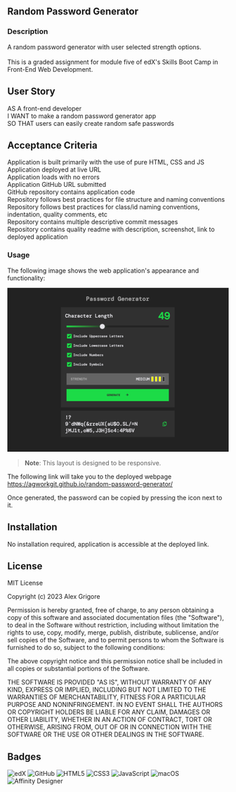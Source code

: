 ## Random Password Generator

### Description

A random password generator with user selected strength options.
<br>
<br>
This is a graded assignment for module five of edX's Skills Boot Camp in Front-End Web Development.

## User Story

AS A front-end developer
<br>
I WANT to make a random password generator app
<br>
SO THAT users can easily create random safe passwords

## Acceptance Criteria

Application is built primarily with the use of pure HTML, CSS and JS
<br>
Application deployed at live URL
<br>
Application loads with no errors
<br>
Application GitHub URL submitted
<br>
GitHub repository contains application code
<br>
Repository follows best practices for file structure and naming conventions
<br>
Repository follows best practices for class/id naming conventions, indentation, quality comments, etc
<br>
Repository contains multiple descriptive commit messages
<br>
Repository contains quality readme with description, screenshot, link to deployed application

### Usage

The following image shows the web application's appearance and functionality:

![The extension is built with the use of pure HTML, CSS and JS.](./assets/images/demo.png)

> **Note**: This layout is designed to be responsive.

The following link will take you to the deployed webpage <https://agworkgit.github.io/random-password-generator/>

Once generated, the password can be copied by pressing the icon next to it.

## Installation

No installation required, application is accessible at the deployed link.

## License

MIT License

Copyright (c) 2023 Alex Grigore

Permission is hereby granted, free of charge, to any person obtaining a copy
of this software and associated documentation files (the "Software"), to deal
in the Software without restriction, including without limitation the rights
to use, copy, modify, merge, publish, distribute, sublicense, and/or sell
copies of the Software, and to permit persons to whom the Software is
furnished to do so, subject to the following conditions:

The above copyright notice and this permission notice shall be included in all
copies or substantial portions of the Software.

THE SOFTWARE IS PROVIDED "AS IS", WITHOUT WARRANTY OF ANY KIND, EXPRESS OR
IMPLIED, INCLUDING BUT NOT LIMITED TO THE WARRANTIES OF MERCHANTABILITY,
FITNESS FOR A PARTICULAR PURPOSE AND NONINFRINGEMENT. IN NO EVENT SHALL THE
AUTHORS OR COPYRIGHT HOLDERS BE LIABLE FOR ANY CLAIM, DAMAGES OR OTHER
LIABILITY, WHETHER IN AN ACTION OF CONTRACT, TORT OR OTHERWISE, ARISING FROM,
OUT OF OR IN CONNECTION WITH THE SOFTWARE OR THE USE OR OTHER DEALINGS IN THE
SOFTWARE.

## Badges

![edX](https://img.shields.io/badge/edX-%2302262B.svg?style=for-the-badge&logo=edX&logoColor=white)
![GitHub](https://img.shields.io/badge/github-%23121011.svg?style=for-the-badge&logo=github&logoColor=white)
![HTML5](https://img.shields.io/badge/html5-%23E34F26.svg?style=for-the-badge&logo=html5&logoColor=white)
![CSS3](https://img.shields.io/badge/css3-%231572B6.svg?style=for-the-badge&logo=css3&logoColor=white)
![JavaScript](https://img.shields.io/badge/javascript-%23323330.svg?style=for-the-badge&logo=javascript&logoColor=%23F7DF1E)
![macOS](https://img.shields.io/badge/mac%20os-000000?style=for-the-badge&logo=macos&logoColor=F0F0F0)
![Affinity Designer](https://img.shields.io/badge/affinity%20desginer-%231B72BE.svg?style=for-the-badge&logo=affinity-designer&logoColor=white)
